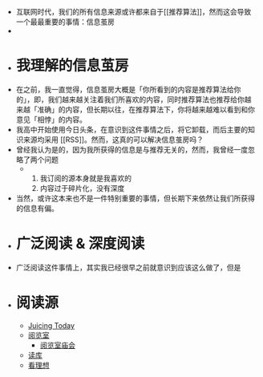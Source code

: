 - 互联网时代，我们的所有信息来源或许都来自于[[推荐算法]]，然而这会导致一个最最重要的事情：信息茧房
-
- # 我理解的信息茧房
- 在之前，我一直觉得，信息茧房大概是「你所看到的内容是推荐算法给你的」，即，我们越来越关注着我们所喜欢的内容，同时推荐算法也推荐给你越来越「准确」的内容，但长期以往，在推荐算法下，你将越来越难以看到和你意见「相悖」的内容。
- 我高中开始使用今日头条，在意识到这件事情之后，将它卸载，而后主要的知识来源均采用 [[RSS]]。然而，这真的可以解决信息茧房吗？
- 曾经我认为是的，因为我所获得的信息是与推荐无关的，然而，我曾经一度忽略了两个问题
	- 1. 我订阅的源本身就是我喜欢的
	  2. 内容过于碎片化，没有深度
- 当然，或许这本来也不是一件特别重要的事情，但长期下来依然让我们所获得的信息有偏。
- # 广泛阅读 & 深度阅读
- 广泛阅读这件事情上，其实我已经很早之前就意识到应该这么做了，但是
- # 阅读源
	- [Juicing Today](https://juicing.today/)
	- [阅览室](https://read.land/)
		- [阅览室庙会](https://readland.substack.com/p/401)
	- [读库](https://www.duku.cn/)
	- [看理想](https://www.vistopia.com.cn/)